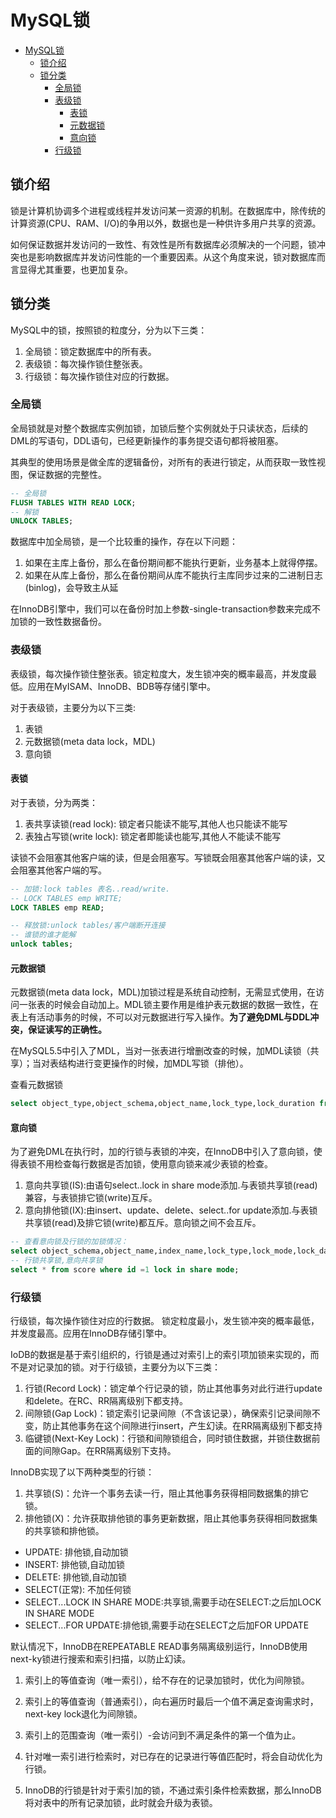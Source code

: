 # MySQL锁

<!-- TOC -->
* [MySQL锁](#mysql锁)
  * [锁介绍](#锁介绍)
  * [锁分类](#锁分类)
    * [全局锁](#全局锁)
    * [表级锁](#表级锁)
      * [表锁](#表锁)
      * [元数据锁](#元数据锁)
      * [意向锁](#意向锁)
    * [行级锁](#行级锁)
<!-- TOC -->

## 锁介绍

锁是计算机协调多个进程或线程并发访问某一资源的机制。在数据库中，除传统的计算资源(CPU、RAM、I/O)的争用以外，数据也是一种供许多用户共享的资源。

如何保证数据并发访问的一致性、有效性是所有数据库必须解决的一个问题，锁冲突也是影响数据库并发访问性能的一个重要因素。从这个角度来说，锁对数据库而言显得尤其重要，也更加复杂。

## 锁分类

MySQL中的锁，按照锁的粒度分，分为以下三类：
1. 全局锁：锁定数据库中的所有表。
2. 表级锁：每次操作锁住整张表。
3. 行级锁：每次操作锁住对应的行数据。

### 全局锁

全局锁就是对整个数据库实例加锁，加锁后整个实例就处于只读状态，后续的DML的写语句，DDL语句，已经更新操作的事务提交语句都将被阻塞。

其典型的使用场景是做全库的逻辑备份，对所有的表进行锁定，从而获取一致性视图，保证数据的完整性。

```sql
-- 全局锁
FLUSH TABLES WITH READ LOCK;
-- 解锁
UNLOCK TABLES;
```

数据库中加全局锁，是一个比较重的操作，存在以下问题：
1. 如果在主库上备份，那么在备份期间都不能执行更新，业务基本上就得停摆。
2. 如果在从库上备份，那么在备份期间从库不能执行主库同步过来的二进制日志(binlog)，会导致主从延

在InnoDB引擎中，我们可以在备份时加上参数-single-transaction参数来完成不加锁的一致性数据备份。


### 表级锁

表级锁，每次操作锁住整张表。锁定粒度大，发生锁冲突的概率最高，并发度最低。应用在MyISAM、InnoDB、BDB等存储引擎中。

对于表级锁，主要分为以下三类:
1. 表锁
2. 元数据锁(meta data lock，MDL)
3. 意向锁

#### 表锁

对于表锁，分为两类：
1. 表共享读锁(read lock): 锁定者只能读不能写,其他人也只能读不能写
2. 表独占写锁(write lock): 锁定者即能读也能写,其他人不能读不能写

读锁不会阻塞其他客户端的读，但是会阻塞写。写锁既会阻塞其他客户端的读，又会阻塞其他客户端的写。

```sql
-- 加锁:lock tables 表名..read/write.
-- LOCK TABLES emp WRITE;
LOCK TABLES emp READ;

-- 释放锁:unlock tables/客户端断开连接
-- 谁锁的谁才能解
unlock tables;
```

#### 元数据锁

元数据锁(meta data lock，MDL)加锁过程是系统自动控制，无需显式使用，在访问一张表的时候会自动加上。MDL锁主要作用是维护表元数据的数据一致性，在表上有活动事务的时候，不可以对元数据进行写入操作。**为了避免DML与DDL冲突，保证读写的正确性。**

在MySQL5.5中引入了MDL，当对一张表进行增删改查的时候，加MDL读锁（共享）；当对表结构进行变更操作的时候，加MDL写锁（排他）。

查看元数据锁
```sql
select object_type,object_schema,object_name,lock_type,lock_duration from performance_schema.metadata_locks;
```

#### 意向锁

为了避免DML在执行时，加的行锁与表锁的冲突，在InnoDB中引入了意向锁，使得表锁不用检查每行数据是否加锁，使用意向锁来减少表锁的检查。

1. 意向共享锁(IS):由语句select..lock in share mode添加.与表锁共享锁(read)兼容，与表锁排它锁(write)互斥。
2. 意向排他锁(IX):由insert、update、delete、select..for update添加.与表锁共享锁(read)及排它锁(write)都互斥。意向锁之间不会互斥。


```sql
-- 查看意向锁及行锁的加锁情况：
select object_schema,object_name,index_name,lock_type,lock_mode,lock_data from performance _schema.data_locks;
-- 行锁共享锁,意向共享锁
select * from score where id =1 lock in share mode;
```

### 行级锁

行级锁，每次操作锁住对应的行数据。 锁定粒度最小，发生锁冲突的概率最低， 并发度最高。应用在InnoDB存储引擎中。

IoDB的数据是基于索引组织的，行锁是通过对索引上的索引项加锁来实现的，而不是对记录加的锁。对于行级锁，主要分为以下三类：
1. 行锁(Record Lock)：锁定单个行记录的锁，防止其他事务对此行进行update和delete。在RC、RR隔离级别下都支持。
2. 间隙锁(Gap Lock)：锁定索引记录间隙（不含该记录），确保索引记录间隙不变，防止其他事务在这个间隙进行insert，产生幻读。在RR隔离级别下都支持
3. 临键锁(Next-Key Lock)：行锁和间隙锁组合，同时锁住数据，并锁住数据前面的间隙Gap。在RR隔离级别下支持。

InnoDB实现了以下两种类型的行锁：
1. 共享锁(S)：允许一个事务去读一行，阻止其他事务获得相同数据集的排它锁。
2. 排他锁(X)：允许获取排他锁的事务更新数据，阻止其他事务获得相同数据集的共享锁和排他锁。

- UPDATE: 排他锁,自动加锁
- INSERT: 排他锁,自动加锁
- DELETE: 排他锁,自动加锁
- SELECT(正常): 不加任何锁
- SELECT...LOCK IN SHARE MODE:共享锁,需要手动在SELECT:之后加LOCK IN SHARE MODE
- SELECT...FOR UPDATE:排他锁,需要手动在SELECT之后加FOR UPDATE

默认情况下，InnoDB在REPEATABLE READ事务隔离级别运行，InnoDB使用next-ky锁进行搜索和索引扫描，以防止幻读。
1. 索引上的等值查询（唯一索引），给不存在的记录加锁时，优化为间隙锁。
2. 索引上的等值查询（普通索引），向右遍历时最后一个值不满足查询需求时，next-key lock退化为间隙锁。
3. 索引上的范围查询（唯一索引）-会访问到不满足条件的第一个值为止。

1. 针对唯一索引进行检索时，对已存在的记录进行等值匹配时，将会自动优化为行锁。
2. InnoDB的行锁是针对于索引加的锁，不通过索引条件检索数据，那么InnoDB将对表中的所有记录加锁，此时就会升级为表锁。
